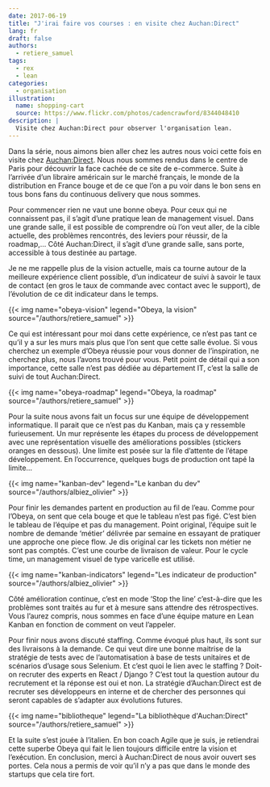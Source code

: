 ```yaml
---
date: 2017-06-19
title: "J'irai faire vos courses : en visite chez Auchan:Direct"
lang: fr
draft: false
authors:
  - retiere_samuel
tags:
  - rex
  - lean
categories:
  - organisation
illustration:
  name: shopping-cart
  source: https://www.flickr.com/photos/cadencrawford/8344048410
description: |
  Visite chez Auchan:Direct pour observer l'organisation lean.
---
```


Dans la série, nous aimons bien aller chez les autres nous voici cette fois en visite chez [Auchan:Direct](http://www.auchandirect.fr/). Nous nous sommes rendus dans le centre de Paris pour découvrir la face cachée de ce site de e-commerce. Suite à l’arrivée d’un libraire américain sur le marché français, le monde de la distribution en France bouge et de ce que l’on a pu voir dans le bon sens en tous bons fans du continuous delivery que nous sommes.

Pour commencer rien ne vaut une bonne obeya. Pour ceux qui ne connaissent pas, il s’agit d’une pratique lean de management visuel. Dans une grande salle, il est possible de comprendre où l’on veut aller, de la cible actuelle, des problèmes rencontrés, des leviers pour réussir, de la roadmap,… Côté Auchan:Direct, il s’agit d’une grande salle, sans porte, accessible à tous destinée au partage.

Je ne me rappelle plus de la vision actuelle, mais ca tourne autour de la meilleure expérience client possible, d’un indicateur de suivi à savoir le taux de contact (en gros le taux de commande avec contact avec le support), de l’évolution de ce dit indicateur dans le temps.

{{< img name="obeya-vision" legend="Obeya, la vision" source="/authors/retiere_samuel" >}}

Ce qui est intéressant pour moi dans cette expérience, ce n’est pas tant ce qu’il y a sur les murs mais plus que l’on sent que cette salle évolue. Si vous cherchez un exemple d’Obeya réussie pour vous donner de l’inspiration, ne cherchez plus, nous l’avons trouvé pour vous. Petit point de détail qui a son importance, cette salle n’est pas dédiée au département IT, c’est la salle de suivi de tout Auchan:Direct.

{{< img name="obeya-roadmap" legend="Obeya, la roadmap" source="/authors/retiere_samuel" >}}

Pour la suite nous avons fait un focus sur une équipe de développement informatique. Il parait que ce n’est pas du Kanban, mais ça y ressemble furieusement. Un mur représente les étapes du process de développement avec une représentation visuelle des améliorations possibles (stickers oranges en dessous). Une limite est posée sur la file d’attente de l’étape développement. En l’occurrence, quelques bugs de production ont tapé la limite...

{{< img name="kanban-dev" legend="Le kanban du dev" source="/authors/albiez_olivier" >}}

Pour finir les demandes partent en production au fil de l’eau. Comme pour l’Obeya, on sent que cela bouge et que le tableau n’est pas figé. C’est bien le tableau de l’équipe et pas du management. Point original, l’équipe suit le nombre de demande ‘métier’ délivrée par semaine en essayant de pratiquer une approche one piece flow. Je dis original car les tickets non métier ne sont pas comptés. C’est une courbe de livraison de valeur. Pour le cycle time, un management visuel de type varicelle est utilisé.

{{< img name="kanban-indicators" legend="Les indicateur de production" source="/authors/albiez_olivier" >}}

Côté amélioration continue, c’est en mode ‘Stop the line’ c’est-à-dire que les problèmes sont traités au fur et à mesure sans attendre des rétrospectives. Vous l’aurez compris, nous sommes en face d’une équipe mature en Lean Kanban en fonction de comment on veut l’appeler.

Pour finir nous avons discuté staffing. Comme évoqué plus haut, ils sont sur des livraisons à la demande. Ce qui veut dire une bonne maitrise de la stratégie de tests avec de l’automatisation à base de tests unitaires et de scénarios d’usage sous Selenium. Et c’est quoi le lien avec le staffing ? Doit-on recruter des experts en React / Django ? C’est tout la question autour du recrutement et la réponse est oui et non. La stratégie d’Auchan:Direct est de recruter ses développeurs en interne et de chercher des personnes qui seront capables de s’adapter aux évolutions futures.

{{< img name="bibliotheque" legend="La bibliothèque d'Auchan:Direct" source="/authors/retiere_samuel" >}}

Et la suite s’est jouée à l’italien. En bon coach Agile que je suis, je retiendrai cette superbe Obeya qui fait le lien toujours difficile entre la vision et l’exécution. En conclusion, merci à Auchan:Direct de nous avoir ouvert ses portes. Cela nous a permis de voir qu’il n’y a pas que dans le monde des startups que cela tire fort.
